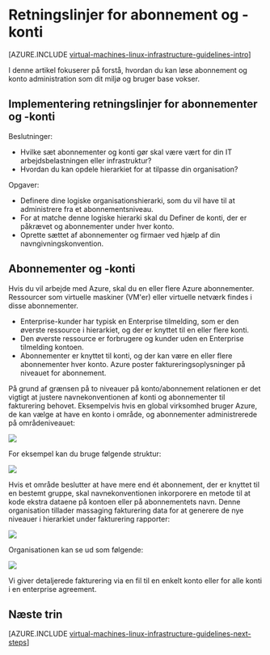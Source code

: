 <properties
    pageTitle="Retningslinjer for konti og abonnement | Microsoft Azure"
    description="Få mere at vide om de vigtigste design og implementering retningslinjer for abonnementer og -konti på Azure."
    documentationCenter=""
    services="virtual-machines-linux"
    authors="iainfoulds"
    manager="timlt"
    editor=""
    tags="azure-resource-manager"/>

<tags
    ms.service="virtual-machines-linux"
    ms.workload="infrastructure-services"
    ms.tgt_pltfrm="vm-linux"
    ms.devlang="na"
    ms.topic="article"
    ms.date="09/08/2016"
    ms.author="iainfou"/>

# <a name="subscription-and-accounts-guidelines"></a>Retningslinjer for abonnement og -konti

[AZURE.INCLUDE [virtual-machines-linux-infrastructure-guidelines-intro](../../includes/virtual-machines-linux-infrastructure-guidelines-intro.md)] 

I denne artikel fokuserer på forstå, hvordan du kan løse abonnement og konto administration som dit miljø og bruger base vokser.


## <a name="implementation-guidelines-for-subscriptions-and-accounts"></a>Implementering retningslinjer for abonnementer og -konti

Beslutninger:

- Hvilke sæt abonnementer og konti gør skal være vært for din IT arbejdsbelastningen eller infrastruktur?
- Hvordan du kan opdele hierarkiet for at tilpasse din organisation?

Opgaver:

- Definere dine logiske organisationshierarki, som du vil have til at administrere fra et abonnementsniveau.
- For at matche denne logiske hierarki skal du Definer de konti, der er påkrævet og abonnementer under hver konto.
- Oprette sættet af abonnementer og firmaer ved hjælp af din navngivningskonvention.


## <a name="subscriptions-and-accounts"></a>Abonnementer og -konti

Hvis du vil arbejde med Azure, skal du en eller flere Azure abonnementer. Ressourcer som virtuelle maskiner (VM'er) eller virtuelle netværk findes i disse abonnementer.

- Enterprise-kunder har typisk en Enterprise tilmelding, som er den øverste ressource i hierarkiet, og der er knyttet til en eller flere konti.
- Den øverste ressource er forbrugere og kunder uden en Enterprise tilmelding kontoen.
- Abonnementer er knyttet til konti, og der kan være en eller flere abonnementer hver konto. Azure poster faktureringsoplysninger på niveauet for abonnement.

På grund af grænsen på to niveauer på konto/abonnement relationen er det vigtigt at justere navnekonventionen af konti og abonnementer til fakturering behovet. Eksempelvis hvis en global virksomhed bruger Azure, de kan vælge at have en konto i område, og abonnementer administrerede på områdeniveauet:

![](./media/virtual-machines-common-infrastructure-service-guidelines/sub01.png)

For eksempel kan du bruge følgende struktur:

![](./media/virtual-machines-common-infrastructure-service-guidelines/sub02.png)

Hvis et område beslutter at have mere end ét abonnement, der er knyttet til en bestemt gruppe, skal navnekonventionen inkorporere en metode til at kode ekstra dataene på kontoen eller på abonnementets navn. Denne organisation tillader massaging fakturering data for at generere de nye niveauer i hierarkiet under fakturering rapporter:

![](./media/virtual-machines-common-infrastructure-service-guidelines/sub03.png)

Organisationen kan se ud som følgende:

![](./media/virtual-machines-common-infrastructure-service-guidelines/sub04.png)

Vi giver detaljerede fakturering via en fil til en enkelt konto eller for alle konti i en enterprise agreement.


## <a name="next-steps"></a>Næste trin

[AZURE.INCLUDE [virtual-machines-linux-infrastructure-guidelines-next-steps](../../includes/virtual-machines-linux-infrastructure-guidelines-next-steps.md)] 